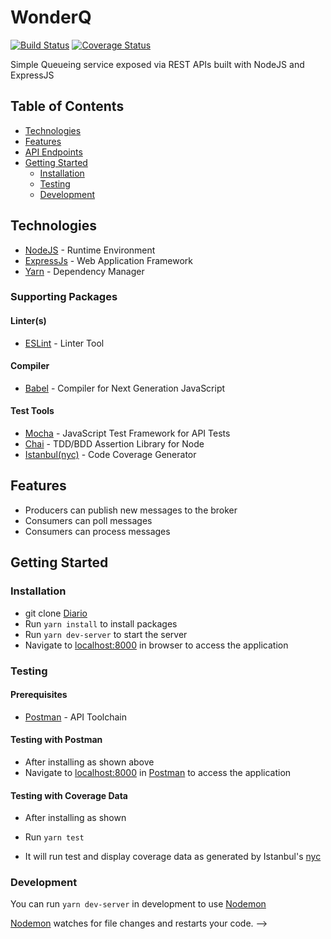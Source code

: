 # WonderQ

[![Build Status](https://travis-ci.org/samdiano/Diario.svg?branch=develop)](https://travis-ci.org/samdiano/Diario) [![Coverage Status](https://coveralls.io/repos/github/samdiano/Diario/badge.svg?branch=develop)](https://coveralls.io/github/samdiano/Diario?branch=develop)

Simple Queueing service exposed via REST APIs built with NodeJS and ExpressJS

## Table of Contents

- [Technologies](#technologies)
- [Features](#features)
- [API Endpoints](#api-endpoints)
- [Getting Started](#getting-started)
  - [Installation](#installation)
  - [Testing](#testing)
  - [Development](#development)

<!-- ### API Documentation

API is documented at [https://mi-diario.herokuapp.com/api-docs](https://mi-diario.herokuapp.com/api-docs)
 -->

## Technologies

- [NodeJS](https://nodejs.org/) - Runtime Environment
- [ExpressJs](https://expressjs.com/) - Web Application Framework
- [Yarn](https://yarnpkg.com/) - Dependency Manager

### Supporting Packages

#### Linter(s)

- [ESLint](https://eslint.org/) - Linter Tool

#### Compiler

- [Babel](https://eslint.org/) - Compiler for Next Generation JavaScript

#### Test Tools

- [Mocha](https://mochajs.org/) - JavaScript Test Framework for API Tests
- [Chai](http://chaijs.com/) - TDD/BDD Assertion Library for Node
- [Istanbul(nyc)](https://istanbul.js.org/) - Code Coverage Generator

## Features

- Producers can publish new messages to the broker
- Consumers can poll messages
- Consumers can process messages

## Getting Started

### Installation

- git clone
  [Diario](https://github.com/samdiano/Diario.git)
- Run `yarn install` to install packages
- Run `yarn dev-server` to start the server
- Navigate to [localhost:8000](http://localhost:8000/) in browser to access the
  application

### Testing

#### Prerequisites

- [Postman](https://getpostman.com/) - API Toolchain

#### Testing with Postman

- After installing as shown above
- Navigate to [localhost:8000](http://localhost:8000/) in
  [Postman](https://getpostman.com/) to access the application

#### Testing with Coverage Data

- After installing as shown

- Run `yarn test`
- It will run test and display coverage data as generated by
  Istanbul's [nyc](https://github.com/istanbuljs/nyc)

### Development

You can run `yarn dev-server` in development to use [Nodemon](https://nodemon.io/)

[Nodemon](https://nodemon.io/) watches for file changes and restarts your code. -->
